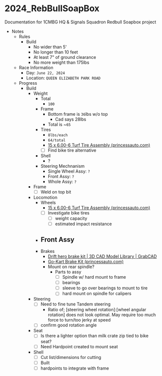 # 2024_RebBullSoapBox
Documentation for 1CMBG HQ &amp; Signals Squadron Redbull Soapbox project

- Notes
	- Rules
		- Build
			- No wider than 5'
			- No longer than 10 feet
			- At least 7" of ground clearance
			- No more weight than 175lbs
	- Race Information
		- Day: `June 22, 2024`
		- Location: `QUEEN ELIZABETH PARK ROAD`
	- Progress
		-  Build
			- Weight
				- Total
					- `100`
				- Frame
					- Bottom frame is `36`lbs w/o top
						- Cad says 28lbs
					- Total is ~`65`
				- Tires
					- `8lbs/each`
					- `64/total`
					- [15 x 6.00-6 Turf Tire Assembly (princessauto.com)](https://www.princessauto.com/en/15-x-600-6-turf-tire-assembly/product/PA0008630105)
					- [ ] Find bike tire alternative
				- Shell
					- ?
				- Steering Mechnanism
					- Single Wheel Assy: `?`
					- Front Assy: `?`
					- Whole Assy: `?`
			-  Frame
				-  [ ] Weld on top bit
			-  Locomotion
				- Wheels
					- [15 x 6.00-6 Turf Tire Assembly (princessauto.com)](https://www.princessauto.com/en/15-x-600-6-turf-tire-assembly/product/PA0008630105)
					- [ ] Investigate bike tires
						- [ ] weight capacity
						- [ ] estimated impact resistance
				- Front Assy
					- 
				- Brakes
					- [Drift hero brake kit | 3D CAD Model Library | GrabCAD](https://grabcad.com/library/drift-hero-brake-kit-1#!)
					- [Go-Kart Brake Kit (princessauto.com)](https://www.princessauto.com/en/go-kart-brake-kit/product/PA0008961930)
					- Mount on rear spindle?
						- Parts to assy
							- [ ] Spindle w/ hard mount to frame
							- [ ] bearings
							- [ ] sleeve to go over bearings to mount to tire
							- [ ] hard mount on spindle for calipers
			- Steering
				- [ ] Need to fine tune Tandem steering
					- Ratio of; [steering wheel rotation]:[wheel angular rotation] does not look optimal. May require too much force to turn/too jerky at speed 
				- [ ] confirm good rotation angle
			- Seat
				- [ ] Is there a lighter option than milk crate zip tied to bike seat?
				- [ ] Need Hardpoint created to mount seat
			- Shell
				- [ ] Cut list/dimensions for cutting
				- [ ] Built
				- [ ] hardpoints to integrate with frame